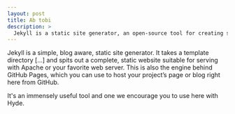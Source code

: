 ```yaml
---
layout: post
title: Ab tobi
description: >
  Jekyll is a static site generator, an open-source tool for creating simple yet powerful websites of all shapes and sizes.
---
```




  > 
  Jekyll is a simple, blog aware, static site generator. It takes a template directory [...] and spits out a complete, static website suitable for serving with Apache or your favorite web server. This is also the engine behind GitHub Pages, which you can use to host your project’s page or blog right here from GitHub.

It's an immensely useful tool and one we encourage you to use here with Hyde.

